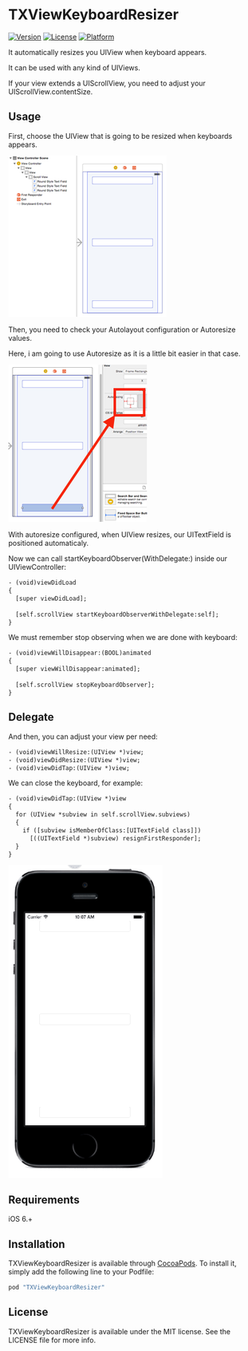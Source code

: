 # TXViewKeyboardResizer

[![Version](https://img.shields.io/cocoapods/v/TXViewKeyboardResizer.svg?style=flat)](http://cocoapods.org/pods/TXViewKeyboardResizer)
[![License](https://img.shields.io/cocoapods/l/TXViewKeyboardResizer.svg?style=flat)](http://cocoapods.org/pods/TXViewKeyboardResizer)
[![Platform](https://img.shields.io/cocoapods/p/TXViewKeyboardResizer.svg?style=flat)](http://cocoapods.org/pods/TXViewKeyboardResizer)

It automatically resizes you UIView when keyboard appears.

It can be used with any kind of UIViews. 

If your view extends a UIScrollView, you need to adjust your UIScrollView.contentSize.

## Usage

First, choose the UIView that is going to be resized when keyboards appears.

![Controller](./readme/01.png)

Then, you need to check your Autolayout configuration or Autoresize values.

Here, i am going to use Autoresize as it is a little bit easier in that case.

![Autoresize](./readme/02.png)

With autoresize configured, when UIView resizes, our UITextField is positioned automaticaly.

Now we can call startKeyboardObserver(WithDelegate:) inside our UIViewController:

```
- (void)viewDidLoad
{
  [super viewDidLoad];
  
  [self.scrollView startKeyboardObserverWithDelegate:self];
}
```
We must remember stop observing when we are done with keyboard:

```
- (void)viewWillDisappear:(BOOL)animated
{
  [super viewWillDisappear:animated];
  
  [self.scrollView stopKeyboardObserver];
}
```

## Delegate

And then, you can adjust your view per need:

```
- (void)viewWillResize:(UIView *)view;
- (void)viewDidResize:(UIView *)view;
- (void)viewDidTap:(UIView *)view;
```

We can close the keyboard, for example:

```
- (void)viewDidTap:(UIView *)view
{
  for (UIView *subview in self.scrollView.subviews)
  {
    if ([subview isMemberOfClass:[UITextField class]])
      [((UITextField *)subview) resignFirstResponder];
  }
}
```

![Resize](./readme/01.gif)



## Requirements

iOS 6.+

## Installation

TXViewKeyboardResizer is available through [CocoaPods](http://cocoapods.org). To install
it, simply add the following line to your Podfile:

```ruby
pod "TXViewKeyboardResizer"
```

## License

TXViewKeyboardResizer is available under the MIT license. See the LICENSE file for more info.
